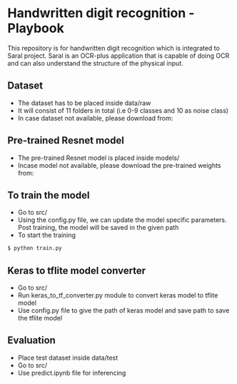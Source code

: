 # Handwritten digit recognition - Playbook
This repository is for handwritten digit recognition which is integrated to Saral project. Saral is an OCR-plus application that is capable of doing OCR and can also understand the structure of the physical input.

## Dataset
- The dataset has to be placed inside data/raw  
- It will consist of 11 folders in total (i.e 0-9 classes and 10 as noise class)
- In case dataset not available, please download from: 

## Pre-trained Resnet model
- The pre-trained Resnet model is placed inside models/ 
- Incase model not available, please download the pre-trained weights from:

## To train the model
- Go to src/
- Using the config.py file, we can update the model specific parameters. Post training, the model will be saved in the given path
- To start the training
```bash
$ python train.py 
```
## Keras to tflite model converter
- Go to src/
- Run keras_to_tf_converter.py module to convert keras model to tflite model
- Use config.py file to give the path of keras model and save path to save the tflite model

## Evaluation
- Place test dataset inside data/test
- Go to src/
- Use predict.ipynb file for inferencing



